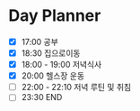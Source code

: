 # Day Planner 
- [x] 17:00 공부 
- [x] 18:30 집으로이동 
- [x] 18:00 - 19:00 저녁식사 
- [x] 20:00 헬스장 운동 
- [ ] 22:00 - 22:10 저녁 루틴 및 취침 
- [ ] 23:30 END